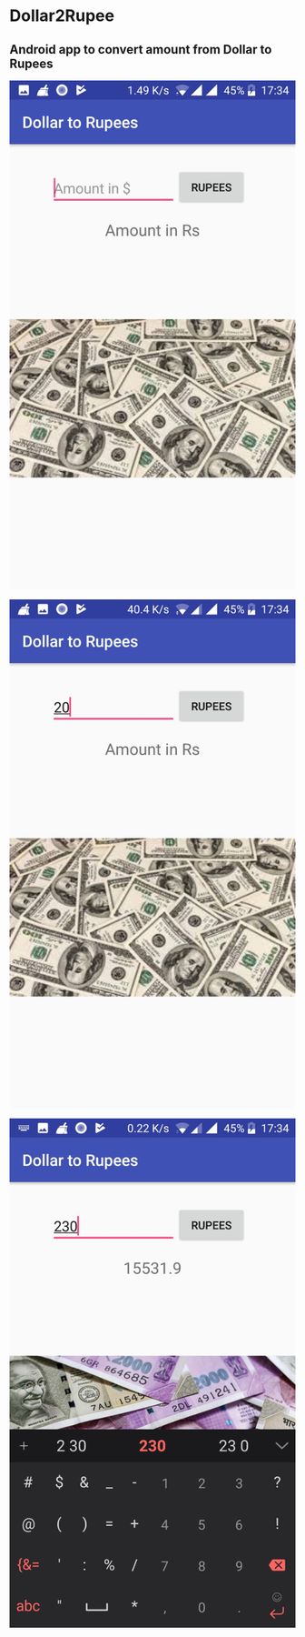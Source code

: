 # Dollar2Rupee

## Android app to convert amount from Dollar to Rupees

![Start](Start.jpg)


![Amount](Amount.jpg)



![Conversion](Conversion.jpg)
